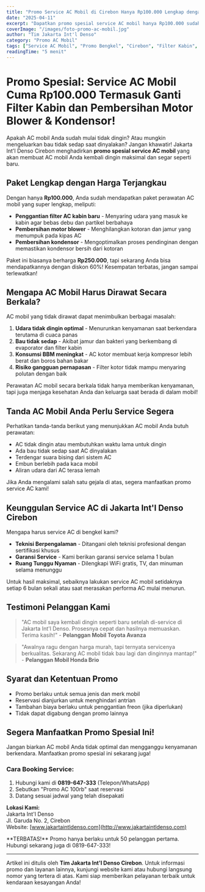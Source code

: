 ```yaml
---
title: "Promo Service AC Mobil di Cirebon Hanya Rp100.000 Lengkap dengan Ganti Filter Kabin dan Maintenance"
date: "2025-04-11"
excerpt: "Dapatkan promo spesial service AC mobil hanya Rp100.000 sudah termasuk penggantian filter kabin, pembersihan motor blower dan kondensor. Kenyamanan berkendara dengan AC sejuk kembali dalam genggaman Anda!"
coverImage: "/images/foto-promo-ac-mobil.jpg"
author: "Tim Jakarta Int'l Denso"
category: "Promo AC Mobil"
tags: ["Service AC Mobil", "Promo Bengkel", "Cirebon", "Filter Kabin", "Jakarta Int'l Denso"]
readingTime: "5 menit"
---
```


# Promo Spesial: Service AC Mobil Cuma Rp100.000 Termasuk Ganti Filter Kabin dan Pembersihan Motor Blower & Kondensor!

Apakah AC mobil Anda sudah mulai tidak dingin? Atau mungkin mengeluarkan bau tidak sedap saat dinyalakan? Jangan khawatir! Jakarta Int'l Denso Cirebon menghadirkan **promo spesial service AC mobil** yang akan membuat AC mobil Anda kembali dingin maksimal dan segar seperti baru.

## Paket Lengkap dengan Harga Terjangkau

Dengan hanya **Rp100.000**, Anda sudah mendapatkan paket perawatan AC mobil yang super lengkap, meliputi:

- **Penggantian filter AC kabin baru** - Menyaring udara yang masuk ke kabin agar bebas debu dan partikel berbahaya
- **Pembersihan motor blower** - Menghilangkan kotoran dan jamur yang menumpuk pada kipas AC
- **Pembersihan kondensor** - Mengoptimalkan proses pendinginan dengan memastikan kondensor bersih dari kotoran

Paket ini biasanya berharga **Rp250.000**, tapi sekarang Anda bisa mendapatkannya dengan diskon 60%! Kesempatan terbatas, jangan sampai terlewatkan!

## Mengapa AC Mobil Harus Dirawat Secara Berkala?

AC mobil yang tidak dirawat dapat menimbulkan berbagai masalah:

1. **Udara tidak dingin optimal** - Menurunkan kenyamanan saat berkendara terutama di cuaca panas
2. **Bau tidak sedap** - Akibat jamur dan bakteri yang berkembang di evaporator dan filter kabin
3. **Konsumsi BBM meningkat** - AC kotor membuat kerja kompresor lebih berat dan boros bahan bakar
4. **Risiko gangguan pernapasan** - Filter kotor tidak mampu menyaring polutan dengan baik

<Highlight>
Perawatan AC mobil secara berkala tidak hanya memberikan kenyamanan, tapi juga menjaga kesehatan Anda dan keluarga saat berada di dalam mobil!
</Highlight>

## Tanda AC Mobil Anda Perlu Service Segera

Perhatikan tanda-tanda berikut yang menunjukkan AC mobil Anda butuh perawatan:

- AC tidak dingin atau membutuhkan waktu lama untuk dingin
- Ada bau tidak sedap saat AC dinyalakan
- Terdengar suara bising dari sistem AC
- Embun berlebih pada kaca mobil
- Aliran udara dari AC terasa lemah

Jika Anda mengalami salah satu gejala di atas, segera manfaatkan promo service AC kami!

## Keunggulan Service AC di Jakarta Int'l Denso Cirebon

Mengapa harus service AC di bengkel kami?

- **Teknisi Berpengalaman** - Ditangani oleh teknisi profesional dengan sertifikasi khusus
- **Garansi Service** - Kami berikan garansi service selama 1 bulan
- **Ruang Tunggu Nyaman** - Dilengkapi WiFi gratis, TV, dan minuman selama menunggu

<Tip>
Untuk hasil maksimal, sebaiknya lakukan service AC mobil setidaknya setiap 6 bulan sekali atau saat merasakan performa AC mulai menurun.
</Tip>

## Testimoni Pelanggan Kami

> "AC mobil saya kembali dingin seperti baru setelah di-service di Jakarta Int'l Denso. Prosesnya cepat dan hasilnya memuaskan. Terima kasih!" - **Pelanggan Mobil Toyota Avanza**

> "Awalnya ragu dengan harga murah, tapi ternyata servicenya berkualitas. Sekarang AC mobil tidak bau lagi dan dinginnya mantap!" - **Pelanggan Mobil Honda Brio**

## Syarat dan Ketentuan Promo

- Promo berlaku untuk semua jenis dan merk mobil
- Reservasi dianjurkan untuk menghindari antrian
- Tambahan biaya berlaku untuk penggantian freon (jika diperlukan)
- Tidak dapat digabung dengan promo lainnya

## Segera Manfaatkan Promo Spesial Ini!

Jangan biarkan AC mobil Anda tidak optimal dan mengganggu kenyamanan berkendara. Manfaatkan promo spesial ini sekarang juga!

### Cara Booking Service:

1. Hubungi kami di **0819-647-333** (Telepon/WhatsApp)
2. Sebutkan "Promo AC 100rb" saat reservasi
3. Datang sesuai jadwal yang telah disepakati

**Lokasi Kami:**  
Jakarta Int'l Denso  
Jl. Garuda No. 2, Cirebon  
Website: [www.jakartaintldenso.com](http://www.jakartaintldenso.com)

<Highlight>
**TERBATAS!** Promo hanya berlaku untuk 50 pelanggan pertama. Hubungi sekarang juga di 0819-647-333!
</Highlight>

---

Artikel ini ditulis oleh **Tim Jakarta Int'l Denso Cirebon**. Untuk informasi promo dan layanan lainnya, kunjungi website kami atau hubungi langsung nomor yang tertera di atas. Kami siap memberikan pelayanan terbaik untuk kendaraan kesayangan Anda!